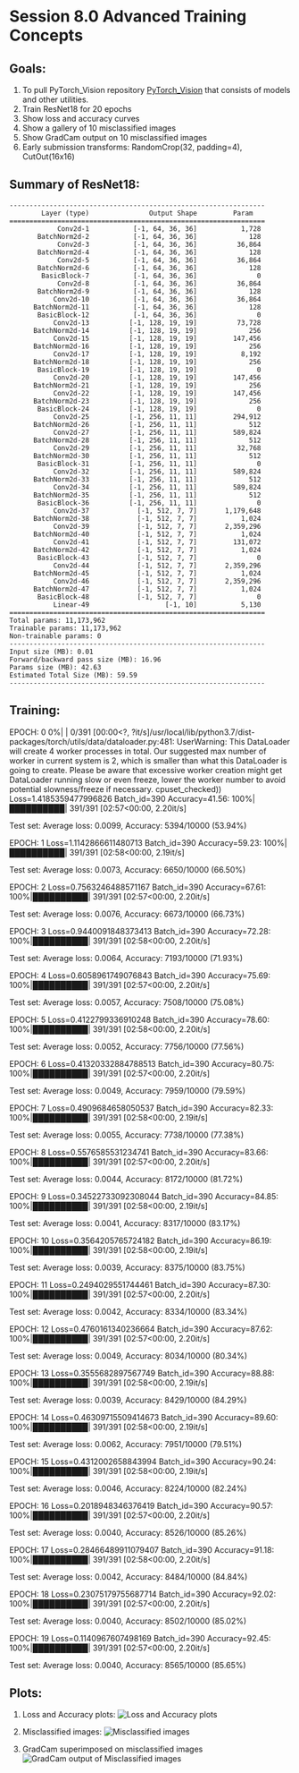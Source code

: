 # Session 8.0 Advanced Training Concepts

## Goals:
1. To pull PyTorch_Vision repository [PyTorch_Vision](https://github.com/lavanyanemani96/PyTorch_Vision) that consists of models and other utilities. 
2. Train ResNet18 for 20 epochs
3. Show loss and accuracy curves
4. Show a gallery of 10 misclassified images
5. Show GradCam output on 10 misclassified images
6. Early submission transforms: RandomCrop(32, padding=4), CutOut(16x16)

## Summary of ResNet18:
```
----------------------------------------------------------------
        Layer (type)               Output Shape         Param 
================================================================
            Conv2d-1           [-1, 64, 36, 36]           1,728
       BatchNorm2d-2           [-1, 64, 36, 36]             128
            Conv2d-3           [-1, 64, 36, 36]          36,864
       BatchNorm2d-4           [-1, 64, 36, 36]             128
            Conv2d-5           [-1, 64, 36, 36]          36,864
       BatchNorm2d-6           [-1, 64, 36, 36]             128
        BasicBlock-7           [-1, 64, 36, 36]               0
            Conv2d-8           [-1, 64, 36, 36]          36,864
       BatchNorm2d-9           [-1, 64, 36, 36]             128
           Conv2d-10           [-1, 64, 36, 36]          36,864
      BatchNorm2d-11           [-1, 64, 36, 36]             128
       BasicBlock-12           [-1, 64, 36, 36]               0
           Conv2d-13          [-1, 128, 19, 19]          73,728
      BatchNorm2d-14          [-1, 128, 19, 19]             256
           Conv2d-15          [-1, 128, 19, 19]         147,456
      BatchNorm2d-16          [-1, 128, 19, 19]             256
           Conv2d-17          [-1, 128, 19, 19]           8,192
      BatchNorm2d-18          [-1, 128, 19, 19]             256
       BasicBlock-19          [-1, 128, 19, 19]               0
           Conv2d-20          [-1, 128, 19, 19]         147,456
      BatchNorm2d-21          [-1, 128, 19, 19]             256
           Conv2d-22          [-1, 128, 19, 19]         147,456
      BatchNorm2d-23          [-1, 128, 19, 19]             256
       BasicBlock-24          [-1, 128, 19, 19]               0
           Conv2d-25          [-1, 256, 11, 11]         294,912
      BatchNorm2d-26          [-1, 256, 11, 11]             512
           Conv2d-27          [-1, 256, 11, 11]         589,824
      BatchNorm2d-28          [-1, 256, 11, 11]             512
           Conv2d-29          [-1, 256, 11, 11]          32,768
      BatchNorm2d-30          [-1, 256, 11, 11]             512
       BasicBlock-31          [-1, 256, 11, 11]               0
           Conv2d-32          [-1, 256, 11, 11]         589,824
      BatchNorm2d-33          [-1, 256, 11, 11]             512
           Conv2d-34          [-1, 256, 11, 11]         589,824
      BatchNorm2d-35          [-1, 256, 11, 11]             512
       BasicBlock-36          [-1, 256, 11, 11]               0
           Conv2d-37            [-1, 512, 7, 7]       1,179,648
      BatchNorm2d-38            [-1, 512, 7, 7]           1,024
           Conv2d-39            [-1, 512, 7, 7]       2,359,296
      BatchNorm2d-40            [-1, 512, 7, 7]           1,024
           Conv2d-41            [-1, 512, 7, 7]         131,072
      BatchNorm2d-42            [-1, 512, 7, 7]           1,024
       BasicBlock-43            [-1, 512, 7, 7]               0
           Conv2d-44            [-1, 512, 7, 7]       2,359,296
      BatchNorm2d-45            [-1, 512, 7, 7]           1,024
           Conv2d-46            [-1, 512, 7, 7]       2,359,296
      BatchNorm2d-47            [-1, 512, 7, 7]           1,024
       BasicBlock-48            [-1, 512, 7, 7]               0
           Linear-49                   [-1, 10]           5,130
================================================================
Total params: 11,173,962
Trainable params: 11,173,962
Non-trainable params: 0
----------------------------------------------------------------
Input size (MB): 0.01
Forward/backward pass size (MB): 16.96
Params size (MB): 42.63
Estimated Total Size (MB): 59.59
----------------------------------------------------------------
```

## Training: 
EPOCH: 0
  0%|          | 0/391 [00:00<?, ?it/s]/usr/local/lib/python3.7/dist-packages/torch/utils/data/dataloader.py:481: UserWarning: This DataLoader will create 4 worker processes in total. Our suggested max number of worker in current system is 2, which is smaller than what this DataLoader is going to create. Please be aware that excessive worker creation might get DataLoader running slow or even freeze, lower the worker number to avoid potential slowness/freeze if necessary.
  cpuset_checked))
Loss=1.4185359477996826 Batch_id=390 Accuracy=41.56: 100%|██████████| 391/391 [02:57<00:00,  2.20it/s]

Test set: Average loss: 0.0099, Accuracy: 5394/10000 (53.94%)

EPOCH: 1
Loss=1.1142866611480713 Batch_id=390 Accuracy=59.23: 100%|██████████| 391/391 [02:58<00:00,  2.19it/s]

Test set: Average loss: 0.0073, Accuracy: 6650/10000 (66.50%)

EPOCH: 2
Loss=0.7563246488571167 Batch_id=390 Accuracy=67.61: 100%|██████████| 391/391 [02:57<00:00,  2.20it/s]

Test set: Average loss: 0.0076, Accuracy: 6673/10000 (66.73%)

EPOCH: 3
Loss=0.9440091848373413 Batch_id=390 Accuracy=72.28: 100%|██████████| 391/391 [02:58<00:00,  2.20it/s]

Test set: Average loss: 0.0064, Accuracy: 7193/10000 (71.93%)

EPOCH: 4
Loss=0.6058961749076843 Batch_id=390 Accuracy=75.69: 100%|██████████| 391/391 [02:57<00:00,  2.20it/s]

Test set: Average loss: 0.0057, Accuracy: 7508/10000 (75.08%)

EPOCH: 5
Loss=0.4122799336910248 Batch_id=390 Accuracy=78.60: 100%|██████████| 391/391 [02:58<00:00,  2.20it/s]

Test set: Average loss: 0.0052, Accuracy: 7756/10000 (77.56%)

EPOCH: 6
Loss=0.41320332884788513 Batch_id=390 Accuracy=80.75: 100%|██████████| 391/391 [02:57<00:00,  2.20it/s]

Test set: Average loss: 0.0049, Accuracy: 7959/10000 (79.59%)

EPOCH: 7
Loss=0.4909684658050537 Batch_id=390 Accuracy=82.33: 100%|██████████| 391/391 [02:58<00:00,  2.19it/s]

Test set: Average loss: 0.0055, Accuracy: 7738/10000 (77.38%)

EPOCH: 8
Loss=0.5576585531234741 Batch_id=390 Accuracy=83.66: 100%|██████████| 391/391 [02:57<00:00,  2.20it/s]

Test set: Average loss: 0.0044, Accuracy: 8172/10000 (81.72%)

EPOCH: 9
Loss=0.34522733092308044 Batch_id=390 Accuracy=84.85: 100%|██████████| 391/391 [02:58<00:00,  2.19it/s]

Test set: Average loss: 0.0041, Accuracy: 8317/10000 (83.17%)

EPOCH: 10
Loss=0.3564205765724182 Batch_id=390 Accuracy=86.19: 100%|██████████| 391/391 [02:58<00:00,  2.19it/s]

Test set: Average loss: 0.0039, Accuracy: 8375/10000 (83.75%)

EPOCH: 11
Loss=0.2494029551744461 Batch_id=390 Accuracy=87.30: 100%|██████████| 391/391 [02:57<00:00,  2.20it/s]

Test set: Average loss: 0.0042, Accuracy: 8334/10000 (83.34%)

EPOCH: 12
Loss=0.4760161340236664 Batch_id=390 Accuracy=87.62: 100%|██████████| 391/391 [02:57<00:00,  2.20it/s]

Test set: Average loss: 0.0049, Accuracy: 8034/10000 (80.34%)

EPOCH: 13
Loss=0.3555682897567749 Batch_id=390 Accuracy=88.88: 100%|██████████| 391/391 [02:58<00:00,  2.19it/s]

Test set: Average loss: 0.0039, Accuracy: 8429/10000 (84.29%)

EPOCH: 14
Loss=0.46309715509414673 Batch_id=390 Accuracy=89.60: 100%|██████████| 391/391 [02:58<00:00,  2.19it/s]

Test set: Average loss: 0.0062, Accuracy: 7951/10000 (79.51%)

EPOCH: 15
Loss=0.4312002658843994 Batch_id=390 Accuracy=90.24: 100%|██████████| 391/391 [02:58<00:00,  2.19it/s]

Test set: Average loss: 0.0046, Accuracy: 8224/10000 (82.24%)

EPOCH: 16
Loss=0.2018948346376419 Batch_id=390 Accuracy=90.57: 100%|██████████| 391/391 [02:57<00:00,  2.20it/s]

Test set: Average loss: 0.0040, Accuracy: 8526/10000 (85.26%)

EPOCH: 17
Loss=0.28466489911079407 Batch_id=390 Accuracy=91.18: 100%|██████████| 391/391 [02:58<00:00,  2.20it/s]

Test set: Average loss: 0.0042, Accuracy: 8484/10000 (84.84%)

EPOCH: 18
Loss=0.23075179755687714 Batch_id=390 Accuracy=92.02: 100%|██████████| 391/391 [02:57<00:00,  2.20it/s]

Test set: Average loss: 0.0040, Accuracy: 8502/10000 (85.02%)

EPOCH: 19
Loss=0.1140967607498169 Batch_id=390 Accuracy=92.45: 100%|██████████| 391/391 [02:57<00:00,  2.20it/s]

Test set: Average loss: 0.0040, Accuracy: 8565/10000 (85.65%)


## Plots: 

1. Loss and Accuracy plots: 
![Loss and Accuracy plots](./plots/loss_accuracy.png)

2. Misclassified images:
![Misclassified images](./plots/misclassified.png)

3. GradCam superimposed on misclassified images
![GradCam output of Misclassified images](./plots/misclassified_gradcam.png)

